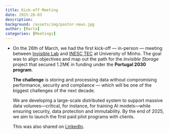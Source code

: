 ```yaml
---
title: Kick-off Meeting
date: 2025-26-03
description:
background: /assets/img/pastor-news.jpg
author: [Marta]
categories: [Meetings]
---
```


- On the 26th of March, we had the first kick-off — in-person — meeting between [Invisible Lab](https://invisiblelab.dev) and [INESC TEC](https://www.inesctec.pt/en) at University of Minho. The goal was to align objectives and map out the path for the *Invisible Storage* project that secured 1.2M€ in funding under the **Portugal 2030 program**.
    
    **The challenge** is storing and processing data without compromising performance, security and compliance — which will be one of the biggest challenges of the next decade.
    
    We are developing a large-scale distributed system to support massive data volumes—critical, for instance, for training AI models—while ensuring security, data protection and immutability. By the end of 2025, we aim to launch the first paid pilot programs with clients.

  This was also shared on [LinkedIn](https://www.linkedin.com/feed/update/urn:li:activity:7308466489395712000).
